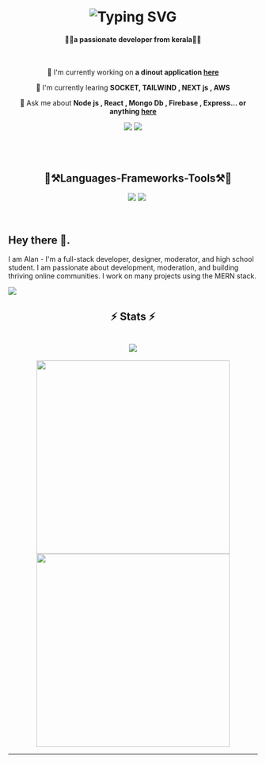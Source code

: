   <h1 align="center">
  <img src="https://readme-typing-svg.herokuapp.com/?font=Righteous&size=35&center=true&vCenter=true&width=500&height=70&duration=4000&lines=Hi+There!+👋;+I'm+Alan+Zacharia!;" alt="Typing SVG"  />
  </h1>
  
  <h4 align="center" >🧑‍💻a passionate developer from kerala🧑‍💻</h2>
  
  <br/>
  <div align="center">
    
  🔭 I'm currently working on **a dinout application [here](https://github.com/Alan-zacharia/Zen-Dinout)**
    
  🌱 I'm currently learing **SOCKET, TAILWIND , NEXT js , AWS**
    
  💬 Ask me about **Node js , React , Mongo Db , Firebase , Express... or anything [here](https://www.linkedin.com/in/alan-zacharia-02b230271/)**
   
  </div>
  
  <div align="center">
    <a href="https://www.linkedin.com/in/alan-zacharia-02b230271/"><img src="https://img.shields.io/badge/LinkedIn-0077B5?style=for-the-badge&logo=linkedin&logoColor=white" target="_blank"  /></a>
    <a href="mailto:alanzacaharia@gmail.com"><img src="https://img.shields.io/badge/Gmail-333333?style=for-the-badge&logo=gmail&logoColor=red" target="_blank"  /></a>
  </div>
 
 <br/>
 <br/>
 <br/>
 
 <h2 align="center"> &nbsp;&nbsp;&nbsp;     🚀⚒️Languages-Frameworks-Tools⚒️🚀</h1>
 <div align="center">
   <a>
     &nbsp;&nbsp;&nbsp;
   <img src="https://skillicons.dev/icons?i=mongodb,express,react,typescript,tailwind,nodejs,javascript,vscode,vite,nginx" target="_blank"/>
   <img src="https://skillicons.dev/icons?i=aws,figma,git,github,postgresql,firebase,c,java,materialui,html,css,bootstrap,materialui,postman,stackoverflow" target="_blank"/>
   </a>
   
 </div>

  <br/>
  <br/>
  <div align="left">
  <h2>Hey there 👋.</h2>
   
  <p >I am Alan - I'm a full-stack developer, designer, moderator, and high school student. I am passionate about development, moderation, and building thriving online communities. I work on many projects using the MERN stack.</p>
  
  <img src="https://skillicons.dev/icons?i=mongodb,express,react,typescript,nodejs,javascript," target="_blank"/>
  
 </div>

 <h2 align="center">⚡ Stats ⚡</h2>

  <br/>
  <div align="center">  
  <img src="https://github-readme-stats-salesp07.vercel.app/api/top-langs/?username=Alan-zacharia&hide=HTML&langs_count=8&layout=compact&theme=react&border_radius=10&size_weight=0.5&count_weight=0.5&exclude_repo=github-readme-stats" target="_blank"/>
  </div>
  <br/>
 <div align="center">
 <img width=390  src="https://github-readme-streak-stats-salesp07.vercel.app/?user=Alan-zacharia&count_private=true&theme=react&border_radius=10" target="_blank"/> 
 <img width=390 src="https://github-readme-stats-salesp07.vercel.app/api?username=Alan-zacharia&count_private=true&show_icons=true&theme=react&rank_icon=github&border_radius=10" target="_blank"/>
 </div>
 <hr/>

 



